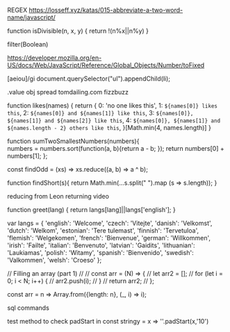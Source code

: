 REGEX https://losseff.xyz/katas/015-abbreviate-a-two-word-name/javascript/

function isDivisible(n, x, y) {
return !(n%x||n%y)
}

filter(Boolean)

https://developer.mozilla.org/en-US/docs/Web/JavaScript/Reference/Global_Objects/Number/toFixed

[aeiou]/gi
document.querySelector("ul").appendChild(li);

.value
obj spread
tomdailing.com fizzbuzz

function likes(names) {
return {
0: 'no one likes this',
1: `${names[0]} likes this`,
2: `${names[0]} and ${names[1]} like this`,
3: `${names[0]}, ${names[1]} and ${names[2]} like this`,
4: `${names[0]}, ${names[1]} and ${names.length - 2} others like this`,
}[Math.min(4, names.length)]
}

function sumTwoSmallestNumbers(numbers){  
 numbers = numbers.sort(function(a, b){return a - b; });
return numbers[0] + numbers[1];
};

const findOdd = (xs) => xs.reduce((a, b) => a ^ b);

function findShort(s){
return Math.min(...s.split(" ").map (s => s.length));
}

reducing from Leon returning video

function greet(lang) {
return langs[lang]||langs['english'];
}

var langs = {
'english': 'Welcome',
'czech': 'Vitejte',
'danish': 'Velkomst',
'dutch': 'Welkom',
'estonian': 'Tere tulemast',
'finnish': 'Tervetuloa',
'flemish': 'Welgekomen',
'french': 'Bienvenue',
'german': 'Willkommen',
'irish': 'Failte',
'italian': 'Benvenuto',
'latvian': 'Gaidits',
'lithuanian': 'Laukiamas',
'polish': 'Witamy',
'spanish': 'Bienvenido',
'swedish': 'Valkommen',
'welsh': 'Croeso'
};

// Filling an array (part 1)
//
// const arr = (N) => {
// let arr2 = [];
// for (let i = 0; i < N; i++) {
// arr2.push(i);
// }
// return arr2;
// };

const arr = n => Array.from({length: n}, (\_, i) => i);

sql commands

test method to check
padStart in const stringy = x => ''.padStart(x,'10')
